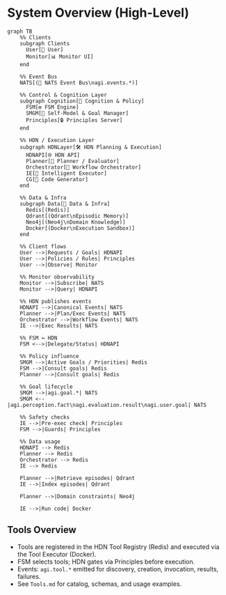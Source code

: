 # System Overview (High-Level)

```mermaid
graph TB
    %% Clients
    subgraph Clients
      User[👤 User]
      Monitor[📊 Monitor UI]
    end

    %% Event Bus
    NATS[(📡 NATS Event Bus\nagi.events.*)]

    %% Control & Cognition Layer
    subgraph Cognition[🧠 Cognition & Policy]
      FSM[⚙️ FSM Engine]
      SMGM[🧭 Self-Model & Goal Manager]
      Principles[🔒 Principles Server]
    end

    %% HDN / Execution Layer
    subgraph HDNLayer[🛠️ HDN Planning & Execution]
      HDNAPI[🌐 HDN API]
      Planner[🧩 Planner / Evaluator]
      Orchestrator[🧾 Workflow Orchestrator]
      IE[🤖 Intelligent Executor]
      CG[🧪 Code Generator]
    end

    %% Data & Infra
    subgraph Data[💾 Data & Infra]
      Redis[(Redis)]
      Qdrant[(Qdrant\nEpisodic Memory)]
      Neo4j[(Neo4j\nDomain Knowledge)]
      Docker[(Docker\nExecution Sandbox)]
    end

    %% Client flows
    User -->|Requests / Goals| HDNAPI
    User -->|Policies / Rules| Principles
    User -->|Observe| Monitor

    %% Monitor observability
    Monitor -->|Subscribe| NATS
    Monitor -->|Query| HDNAPI

    %% HDN publishes events
    HDNAPI -->|Canonical Events| NATS
    Planner -->|Plan/Exec Events| NATS
    Orchestrator -->|Workflow Events| NATS
    IE -->|Exec Results| NATS

    %% FSM ↔ HDN
    FSM <-->|Delegate/Status| HDNAPI

    %% Policy influence
    SMGM -->|Active Goals / Priorities| Redis
    FSM -->|Consult goals| Redis
    Planner -->|Consult goals| Redis

    %% Goal lifecycle
    SMGM -->|agi.goal.*| NATS
    SMGM <--|agi.perception.fact\nagi.evaluation.result\nagi.user.goal| NATS

    %% Safety checks
    IE -->|Pre-exec check| Principles
    FSM -->|Guards| Principles

    %% Data usage
    HDNAPI --> Redis
    Planner --> Redis
    Orchestrator --> Redis
    IE --> Redis

    Planner -->|Retrieve episodes| Qdrant
    IE -->|Index episodes| Qdrant

    Planner -->|Domain constraints| Neo4j

    IE -->|Run code| Docker
```

## Tools Overview

- Tools are registered in the HDN Tool Registry (Redis) and executed via the Tool Executor (Docker).
- FSM selects tools; HDN gates via Principles before execution.
- Events: `agi.tool.*` emitted for discovery, creation, invocation, results, failures.
- See `Tools.md` for catalog, schemas, and usage examples.
